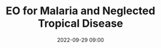 ---
title: EO for Malaria and Neglected Tropical Disease
type: Lightning Talks
date: '2022-09-29 09:00'
room: The Forum South

people:
    speakers:
        - Anna Winters

---